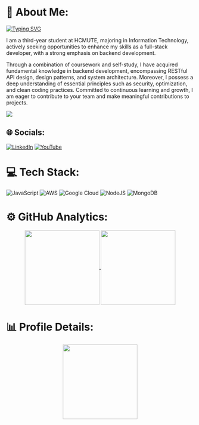 # 💫 About Me:

[![Typing SVG](https://readme-typing-svg.demolab.com?font=Fira+Code&pause=1000&color=FF79C6&background=282A3600&random=false&width=435&lines=Hey+there%2C+I'm+Khoa+%F0%9F%91%8B)](https://git.io/typing-svg)

I am a third-year student at HCMUTE, majoring in Information Technology, actively seeking opportunities to enhance my skills as a full-stack developer, with a strong emphasis on backend development.

Through a combination of coursework and self-study, I have acquired fundamental knowledge in backend development, encompassing
RESTful API design, design patterns, and system architecture. Moreover, I possess a deep understanding of
essential principles such as security, optimization, and clean coding practices. Committed to continuous learning
and growth, I am eager to contribute to your team and make meaningful contributions to projects.

[![](https://visitcount.itsvg.in/api?id=KhoaDoesTech&icon=5&color=10)](https://visitcount.itsvg.in)

## 🌐 Socials:

[![LinkedIn](https://img.shields.io/badge/LinkedIn-%230077B5.svg?logo=linkedin&logoColor=white)](https://linkedin.com/in/do-anh-khoa) [![YouTube](https://img.shields.io/badge/YouTube-%23FF0000.svg?logo=YouTube&logoColor=white)](https://youtube.com/@KhoaDoesTech)

# 💻 Tech Stack:

![JavaScript](https://img.shields.io/badge/javascript-%23323330.svg?style=flat&logo=javascript&logoColor=%23F7DF1E) ![AWS](https://img.shields.io/badge/AWS-%23FF9900.svg?style=flat&logo=amazon-aws&logoColor=white) ![Google Cloud](https://img.shields.io/badge/GoogleCloud-%234285F4.svg?style=flat&logo=google-cloud&logoColor=white) ![NodeJS](https://img.shields.io/badge/node.js-6DA55F?style=flat&logo=node.js&logoColor=white) ![MongoDB](https://img.shields.io/badge/MongoDB-%234ea94b.svg?style=flat&logo=mongodb&logoColor=white)

# ⚙️ GitHub Analytics:

<div align="center">
  <a href="#">
    <img height=200 align="center" src="https://github-readme-stats-beta-lyart-65.vercel.app/api?username=KhoaDoesTech&show_icons=true&theme=dracula&hide_border=true" />
  </a>
  <a href="#">
    <img height=200 align="center" src="https://github-readme-stats-beta-lyart-65.vercel.app/api/top-langs?username=KhoaDoesTech&layout=compact&langs_count=8&card_width=320&hide_border=true&show_icons=true&theme=dracula" />
  </a>
</div>

# 📊 Profile Details:

<div align="center">
  <a href="#">
    <img height=200 align="center" src="https://github-profile-summary-cards-lyart.vercel.app/api/cards/profile-details?username=KhoaDoesTech&theme=dracula" />
  </a>
</div>
